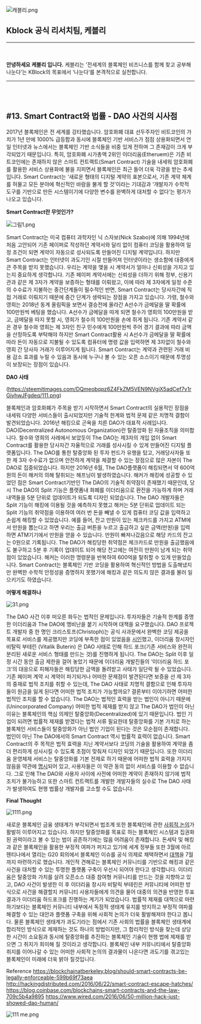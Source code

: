 ![캐블리.png](https://steemitimages.com/DQmUZgaeU9LqTCVxbrUGzEYXWbvKSyP6KMUEFjMyXRnRVoR/%E1%84%8F%E1%85%A2%E1%84%87%E1%85%B3%E1%86%AF%E1%84%85%E1%85%B5.png)

## Kblock 공식 리서치팀, 케블리
-------------
</br></br>
<b>안녕하세요 케블리 입니다.</b> 케블리는 '전세계의 블록체인 비즈니스를 함께 찾고 공부해 나눈다’는 KBlock의 목표에서 ‘나눈다’를 본격적으로 실천합니다.
</br>

-----------------------------
</br></br>

## #13. Smart Contract와 법률 - DAO 사건의 시사점 
2017년 블록체인은 전 세계를 강타했습니다. 암호화폐 대표 선두주자인 비트코인의 가치가 1년 만에 1000% 급등함과 동시에 블록체인 기반 서비스가 점점 상용화되면서 연일 인터넷과 뉴스에서는 블록체인 기반 소식들을 비중 있게 전하며 그 존재감이 크게 부각되었기 때문입니다. 특히, 암호화폐 시가총액 2위인 이더리움(Etheruem)은 기존 비트코인에는 존재하지 않은 스마트 컨트랙트(Smart Contract) 기술을 내세워 암호화폐를 활용한 서비스 상용화에 불을 지피면서 블록체인은 최근 들어 더욱 각광을 받는 추세입니다. Smart Contract는 ‘새로운 형태의 디지털 계약의 표본으로서, 기존 계약 체계를 허물고 모든 분야에 혁신적인 바람을 불게 할 것’이라는 기대감과 ‘개발자가 수학적 도구를 기반으로 만든 시스템이기에 다양한 변수를 완벽하게 대처할 수 없다’는 평가가 나오고 있습니다.

**Smart Contract란 무엇인가?**

![그림1.png](https://steemitimages.com/DQmeD1acWr42DSW1dA13MBnLCjM52nYBP2Wb75yUxLHHzvB/%E1%84%80%E1%85%B3%E1%84%85%E1%85%B5%E1%86%B71.png)

Smart Contract는 미국 컴퓨터 과학자인 닉 스자보(Nick Szabo)에 의해 1994년에 처음 고안되어 기존 페이퍼로 작성하던 계약서와 달리 없이 컴퓨터 코딩을 활용하여 일정 조건이 되면 계약이 자동으로 성사되도록 만들어진 디지털 계약입니다. 하지만 Smart Contract는 인터넷이 과도기인 시절 만들어져 인터넷이라는 생소함에 대중에게 큰 주목을 받지 못했습니다. 우리는 계약을 맺을 시 계약서가 얼마나 신뢰성을 가지고 있는지 중요하게 생각합니다. 기존 페이퍼 계약서에는 신뢰성을 더하기 위해 정부, 신용기관과 같은 제 3자가 계약을 보증하는 형태를 이뤄왔고, 이에 따라 제 3자에게 일정 수준의 수수료가 지불하는 중간단계들이 필수적인 반면,  Smart Contract는 당사자간에 직접 거래로 이뤄지기 때문에 중간 단계가 생략되는 장점을 가지고 있습니다. 가령, 철수와 영희는 2018년 동계 올림픽을 보면서 결승전에 올라간 A선수가 금메달을 딸 확률에 100만원씩 베팅을 했습니다. A선수가 금메달을 따게 되면 철수가 영희의 100만원을 받고, 금메달을 따지 못할 시, 영희가 철수의 100만원을 손에 쥐게 됩니다. 기존 계약서 같은 경우 철수와 영희는 제 3자인 친구 민수에게 100만원씩 주어 경기 결과에 따라 금액을 산정하도록 부탁해야 하지만 Smart Contract활용 시 A선수가 금메달을 딸 확률에 따라 돈이 자동으로 지불될 수 있도록 컴퓨터에 명령 값을 입력하면 제 3자없이 철수와 영희 간 당사자 거래가 이루어지게 됩니다. Smart Contract는 계약과 관련된 거래 비용 감소 효과를 누릴 수 있음과 동시에 누구나 볼 수 있는 오픈 소스이기 때문에 투명성이 보장되는 장점이 있습니다.

**DAO 사태** 



(https://steemitimages.com/DQmeobqpz6Z4FkZM5VEN9NVgiX5adCef7v1rGjyhwJFgdeq/111.png)

블록체인과 암호화폐가 주목을 받기 시작하면서 Smart Contract의 실용적인 장점을 내세워 다양한 서비스들이 출시되었지만 기술적 한계와 법적 문제 같은 치명적 결함이 발견되었습니다. 2016년 해킹으로 곤욕을 치른 DAO가 대표적 사례입니다. DAO(Decentralized Autonomous Organization)란 탈중앙화 된 자율조직을 의미합니다. 철수와 영희의 사례에서 보았듯이 The DAO는 제3자의 개입 없이 Smart Contract를 활용한 당사자간 자율적으로 거래를 성사시킬 수 있게 만들어진 디지털 플랫폼입니다. The DAO를 통한 탈중앙화 된 투자 펀드가 유행을 탔고, 거래당사자들 또한 제 3자 수수료가 없으며 안전하게 계약을 체결할 수 있는 장점으로 많은 자본이 The DAO로 집중되었습니다. 
하지만 2016년 6월, The DAO플랫폼이 해킹되면서 약 600억원의 돈이 해커의 의해 탈취되는 해프닝이 발생하였습니다. 해커가 해킹에 성공할 수 있었던 점은 Smart Contract기반인 The DAO의 기술적 취약점이 존재했기 때문인데, 당시 The DAO의 Split 기능은 플랫폼내 화폐를 이더리움으로 환전을 가능하게 하며 거래내역들을 5분 단위로 업데이트가 되도록 디자인 되었습니다. The DAO 개발자들은 Split 기능이 해킹에 이용될 것을 예측하지 못했고 해커는 5분 단위로 업데이트 되는 Split 기능의 취약점을 이용하여 여러 번 돈을 빼낼 수 있게 컴퓨터 코딩 값을 입력하고 손쉽게 해킹할 수 있었습니다. 예를 들어, 잔고 만원이 있는 체크카드를 가지고 ATM에서 만원을 뽑는다고 하면 우리는  출금 버튼을 누르고 출금하고 싶은 금액(만원)을 입력하면 ATM기기에서 만원을 얻을 수 있습니다. 만원이 빠져나갔음으로 해당 카드의 잔고는 0원으로 기록됩니다. The DAO가 해킹당한 취약점은 체크카드로 만원을 출금했음에도 불구하고 5분 후 기록이 업데이트 되어  해당 잔고에는 여전히 만원이 남게 되는 취약점이 있었습니다. 해커는 이러한 명령문을 반복하여 600억을 탈취할 수 있게 만들었습니다. Smart Contract는 블록체인 기반 코딩을 활용하여 혁신적인 방법을 도출해냈지만 완벽한 수학적 안정성을 증명하지 못했기에 해킹과 같은 의도치 않은 결과를 불러 일으키기도 하였습니다. 

**어떻게 해결하나** 

![31.png](https://steemitimages.com/DQmRtUPo5gPPGEWsJudzJxhCQZJ89HJ3Xeez9H6P8XHVd8J/31.png)

The DAO 사건 이후 떠오른 화두는 법적인 문제입니다. 투자자들은 기술적 한계를 증명한 이더리움과 The DAO에 맹비난을 붙기 시작하며 대책을 요구했습니다. DAO 프로젝트 개발자 중 한 명인 크리스토프(Christoph)는 공식 사과문에서 완벽한 코딩 제공을 목표로 서비스를 제공했지만 코딩에 부족한 점이 있었음을 [시인](https://www.reddit.com/r/ethereum/comments/4p521a/to_the_community/)했고, 이더리움 창시자인 비탈릭 부테린 (Vitalik Buterin) 은 DAO 사태로 인해 하드 포크(기존 서비스와 완전히 분리된 새로운 서비스 형태를 만드는 것)를 진행하게 됩니다. The DAO는 Split 이후 일정 시간 동안 출금 제한을 걸어 놓았기 때문에 이더리움 개발진들의 ‘이더리움 하드 포크’의 대응으로 피해자들은 해킹당한 금액을 돌려받고 사태가 일단락 될 수 있었습니다.  
기존 페이퍼 계약 시 계약이 파기되거나 어떠한 문제점이 발견된다면 보증을 선 제 3자의 중재로 법적 조치를 취할 수 있는데, The DAO 사태로 치명적 결함으로 인해 투자자들이 원금을 잃게 된다면 어떠한 법적 조치가 가능할까요? 결론부터 이야기하면 어떠한 법적인 조치를 할 수 없습니다. The DAO는 법적인 효력을 받는 법인이 아니기 때문에 (Unincorporated Company) 어떠한 법적 제재를 받지 않고 The DAO가 법인이 아닌 이유는 블록체인의 핵심 의제인 탈중앙화(Decentralized)에 있기 때문입니다. 법인 기업이 되려면 법률적 제재를 받겠다는 법적 서류 필요한데 탈중앙화를 기본 가치로 하는 블록체인 서비스들이 탈중앙화가 아닌 법인 기업이 된다는 것은 모순점이 존재합니다. 법인이 아닌 The DAO에서의 Smart Contract 역시 법률적 효력이 없습니다. Smart Contract의 주 목적은 법적 효력을 지닌 계약서보다 코딩의 기술을 활용하여 계약을 좀 더 편리하게 성사시킬 수 있도록 초점이 맞춰져 디자인 되었기 때문입니다. 또한 이더리움 운영체제 서비스는 탈중앙화를 기본 전제로 하기 때문에 어떠한 법적 효력을 가지지 않음을 약관에 [명시](https://github.com/ethereum/www/tree/master-postsale/src/extras/pdfs)되어 있고, 사용자들은 이 약관 동의 없이 서비스를 이용할 수 없습니다. 그로 인해 The DAO와 사용자 사이에 사전에 어떠한 계약이 존재하지 않기에 법적 조치가 불가능하고 또한 스마트 컨트랙트를 개발한 개발자들의 실수로 The DAO 사태가 발생하여도 현행 법률상 개발자를 고소할 수도 없습니다.

**Final Thought**

![1111.png](https://steemitimages.com/DQmbrzqqm6K84UCxsMeiyXY6Fygyuvx1KZH2pHDd2hzN7L4/1111.png)

새로운 블록체인 금융 생태계가 부각되면서 법조계 또한 블록체인에 관한 [사회적 논의](https://cyber.harvard.edu/works/lessig/finalhls.pdf)가 활발히 이루어지고 있습니다. 하지만 탈중앙화를 목표로 하는 블록체인 시스템과 집권화된 권력이라고 볼 수 있는 법이 공존하기에는 많음 어려움이 존재합니다. 돈세탁 및 해킹과 같은 블록체인을 활용한 부정적 여파가 퍼지고 있기에 세계 정부들 또한 3월에 아르헨티나에서 열리는 G20 회의에서 블록체인 이슈를 공식 의제로 채택하면서 [대책](https://www.ft.com/content/0f5b68d8-02b3-11e8-9650-9c0ad2d7c5b5)을 7월까지 마련하기로 했습니다. 개인적 견해로는 블록체인 커뮤니티를 기반으로 해킹과 같은 사건을 대처할 수 있는 투명한 플랫폼 구축이 우선시 되어야 한다고 생각합니다. 이더리움은 탈중앙화 가치를 살려 오픈소스 대중 참여형 커뮤니티를 만드는 것을 지향하고 있고, DAO 사건이 발생한 이 후 이더리움 창시자 비탈릭 부테린은 커뮤니티에 어떠한 방식으로 사건을 해결할지 커뮤니티 사용자들에게 의견을 물어 대중의 의견을 반영한 투표 결과가 이더리움 하드포크를 진행하는 계기가 되었습니다. 법률적 제재를 대책으로 마련하기보다는 블록체인 커뮤니티 내부에서 독점적 생태계 유지를 방지하고 부정적 여파를 해결할 수 있는 대안과 플랫폼 구축을 위해 사회적 논의가 더욱 활발해져야 한다고 봅니다. 물론 블록체인 생태계가 과도기라는 점에서 기존 사회의 법률을 블록체인 생태계에 합리적인 방식으로 제재하는 것도 하나의 방법이지만, 그 합리적인 방식을 찾는데 상당한 시간이 소요됨과 동시에 탈중앙화를 추진하는 블록체인 기술이 현행 법에 제재를 받으면 그 취지가 희미해 질 것이라고 생각합니다. 블록체인 내부 커뮤니티에서 탈중앙화 취지를 이어나갈 수 있는 어떠한 사회적 논의의 결과물이 나온다면 과도기를 겪고있는 블록체인이 미래에 더욱 밝아 질것입니다.


Reference
https://blockchainatberkeley.blog/should-smart-contracts-be-legally-enforceable-599b69f73aea
http://hackingdistributed.com/2016/06/22/smart-contract-escape-hatches/
https://blog.coinbase.com/blockchains-smart-contracts-and-the-law-709c5b4a9895
https://www.wired.com/2016/06/50-million-hack-just-showed-dao-human/

![111 me.png](https://steemitimages.com/DQmPqAbud96jgrVsSAaYE1cEuNgWV9WTVN6uBqEa8kPCLub/111%20me.png)